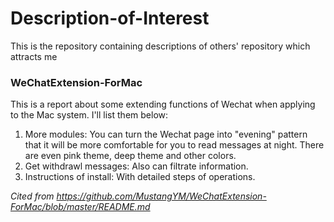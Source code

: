 # Description-of-Interest
This is the repository containing descriptions of others' repository which attracts me
### WeChatExtension-ForMac
This is a report about some extending functions of Wechat when applying to the Mac system. I'll list them below:
1. More modules:
   You can turn the Wechat page into "evening" pattern that it will be more comfortable for you to read messages at night.
   There are even pink theme, deep theme and other colors.
2. Get withdrawl messages:
   Also can filtrate information.
3. Instructions of install:
   With detailed steps of operations.
   
  *Cited from https://github.com/MustangYM/WeChatExtension-ForMac/blob/master/README.md*
